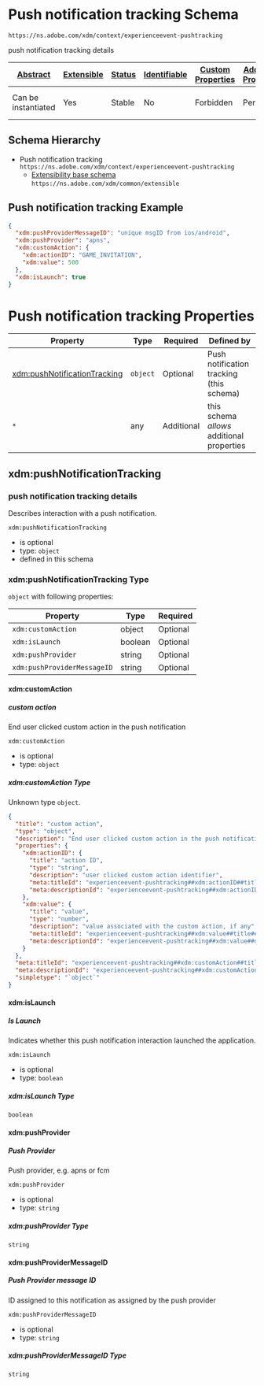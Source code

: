 
# Push notification tracking Schema

```
https://ns.adobe.com/xdm/context/experienceevent-pushtracking
```

push notification tracking details

| [Abstract](../../../abstract.md) | [Extensible](../../../extensions.md) | [Status](../../../status.md) | [Identifiable](../../../id.md) | [Custom Properties](../../../extensions.md) | [Additional Properties](../../../extensions.md) | Defined In |
|----------------------------------|--------------------------------------|------------------------------|--------------------------------|---------------------------------------------|-------------------------------------------------|------------|
| Can be instantiated | Yes | Stable | No | Forbidden | Permitted | [fieldgroups/experience-event/experienceevent-pushtracking.schema.json](fieldgroups/experience-event/experienceevent-pushtracking.schema.json) |
## Schema Hierarchy

* Push notification tracking `https://ns.adobe.com/xdm/context/experienceevent-pushtracking`
  * [Extensibility base schema](../../datatypes/extensible.schema.md) `https://ns.adobe.com/xdm/common/extensible`


## Push notification tracking Example
```json
{
  "xdm:pushProviderMessageID": "unique msgID from ios/android",
  "xdm:pushProvider": "apns",
  "xdm:customAction": {
    "xdm:actionID": "GAME_INVITATION",
    "xdm:value": 500
  },
  "xdm:isLaunch": true
}
```

# Push notification tracking Properties

| Property | Type | Required | Defined by |
|----------|------|----------|------------|
| [xdm:pushNotificationTracking](#xdmpushnotificationtracking) | `object` | Optional | Push notification tracking (this schema) |
| `*` | any | Additional | this schema *allows* additional properties |

## xdm:pushNotificationTracking
### push notification tracking details

Describes interaction with a push notification.

`xdm:pushNotificationTracking`
* is optional
* type: `object`
* defined in this schema

### xdm:pushNotificationTracking Type


`object` with following properties:


| Property | Type | Required |
|----------|------|----------|
| `xdm:customAction`| object | Optional |
| `xdm:isLaunch`| boolean | Optional |
| `xdm:pushProvider`| string | Optional |
| `xdm:pushProviderMessageID`| string | Optional |



#### xdm:customAction
##### custom action

End user clicked custom action in the push notification

`xdm:customAction`
* is optional
* type: `object`

##### xdm:customAction Type

Unknown type `object`.

```json
{
  "title": "custom action",
  "type": "object",
  "description": "End user clicked custom action in the push notification",
  "properties": {
    "xdm:actionID": {
      "title": "action ID",
      "type": "string",
      "description": "user clicked custom action identifier",
      "meta:titleId": "experienceevent-pushtracking##xdm:actionID##title##36211",
      "meta:descriptionId": "experienceevent-pushtracking##xdm:actionID##description##39371"
    },
    "xdm:value": {
      "title": "value",
      "type": "number",
      "description": "value associated with the custom action, if any",
      "meta:titleId": "experienceevent-pushtracking##xdm:value##title##83911",
      "meta:descriptionId": "experienceevent-pushtracking##xdm:value##description##93721"
    }
  },
  "meta:titleId": "experienceevent-pushtracking##xdm:customAction##title##33441",
  "meta:descriptionId": "experienceevent-pushtracking##xdm:customAction##description##96791",
  "simpletype": "`object`"
}
```







#### xdm:isLaunch
##### Is Launch

Indicates whether this push notification interaction launched the application.

`xdm:isLaunch`
* is optional
* type: `boolean`

##### xdm:isLaunch Type


`boolean`







#### xdm:pushProvider
##### Push Provider

Push provider, e.g. apns or fcm

`xdm:pushProvider`
* is optional
* type: `string`

##### xdm:pushProvider Type


`string`








#### xdm:pushProviderMessageID
##### Push Provider message ID

ID assigned to this notification as assigned by the push provider

`xdm:pushProviderMessageID`
* is optional
* type: `string`

##### xdm:pushProviderMessageID Type


`string`










